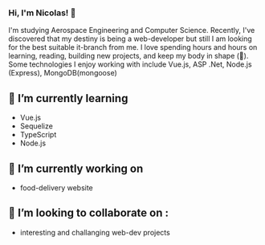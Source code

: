 ### Hi, I'm Nicolas! 👋

I'm studying Aerospace Engineering and Computer Science. Recently, I've discovered that my destiny is being a web-developer but still I am looking for the best suitable it-branch from me. I love spending hours and hours on learning, reading, building new projects, and keep my body in shape (🤣). Some technologies I enjoy working with include Vue.js, ASP .Net, Node.js (Express), MongoDB(mongoose)

## 🌱 I’m currently learning 
* Vue.js
* Sequelize
* TypeScript
* Node.js
## 🔭 I’m currently working on
* food-delivery website
## 👯 I’m looking to collaborate on :
* interesting and challanging web-dev projects

<!--
**mikpaszkowski/mikpaszkowski** is a ✨ _special_ ✨ repository because its `README.md` (this file) appears on your GitHub profile.

Here are some ideas to get you started:

- 🔭 I’m currently working on ...
- 🌱 I’m currently learning ...
- 👯 I’m looking to collaborate on ...
- 🤔 I’m looking for help with ...
- 💬 Ask me about ...
- 📫 How to reach me: ...
- 😄 Pronouns: ...
- ⚡ Fun fact: ...
-->
